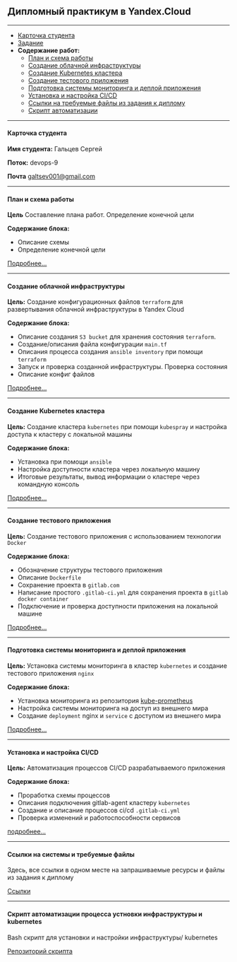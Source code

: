 ## Дипломный практикум в Yandex.Cloud

---
* [Карточка студента](#карточка-студента)
* [Задание](./task/README.md)
* **Содержание работ:**
     * [План и схема работы](#карточка-студента)
     * [Создание облачной инфраструктуры](#создание-облачной-инфраструктуры)
     * [Создание Kubernetes кластера](#создание-kubernetes-кластера)
     * [Создание тестового приложения](#создание-тестового-приложения)
     * [Подготовка системы мониторинга и деплой приложения](#подготовка-cистемы-мониторинга-и-деплой-приложения)
     * [Установка и настройка CI/CD](#установка-и-настройка-cicd)
     * [Ссылки на требуемые файлы из задания к диплому](#ссылки-на-системы-и-требуемые-файлы)
     * [Скрипт автоматизации](#скрипт-автоматизации-процесса-устновки-инфраструктуры-и-kubernetes)

---
#### Карточка студента

**Имя студента:**  Гальцев Сергей

**Поток:** devops-9

**Почта** galtsev001@gmail.com  

---
#### План и схема работы

**Цель** Составление плана работ. Определение конечной цели

**Содержание блока:**

+ Описание схемы 
+ Определение конечной цели

[Подробнее...](./plan/README.md)

---
#### Создание облачной инфраструктуры

**Цель:** Создание конфигурационных файлов `terraform` для развертывания облачной инфраструктуры в Yandex Cloud 

**Содержание блока:** 

+ Описание создания `S3 bucket` для хранения состояния `terraform`.
+ Создание/описания файла конфигурации `main.tf`
+ Описания процесса создания `ansible inventory` при помощи `terraform`
+ Запуск и проверка созданной инфраструктуры. Проверка состояния 
+ Описание конфиг файлов

[Подробнее...](./infra/README.md)

---
#### Создание Kubernetes кластера

**Цель:** Создание кластера `kubernetes` при помощи `kubespray` и настройка доступа к кластеру с локальной машины

**Содержание блока:**

+ Установка при помощи `ansible`
+ Настройка доступности кластера через локальную машину
+ Итоговые результаты, вывод информации о кластере через командную консоль

[Подробнее...](./kube/README.md)

---
#### Создание тестового приложения

**Цель:** Создание тестового приложения с использованием технологии `Docker`

**Содержание блока:**

+ Обозначение структуры тестового приложения
+ Описание `Dockerfile`
+ Сохранение проекта в `gitlab.com`
+ Написание простого `.gitlab-ci.yml` для сохранения проекта в `gitlab docker container`
+ Подключение и проверка доступности приложения на локальной машине

[Подробнее...](./test_app/README.md)

---
#### Подготовка cистемы мониторинга и деплой приложения

**Цель:** Установка системы мониторинга в кластер `kubernetes` и создание тестового приложения `nginx`

**Содержание блока:**

+ Установка мониторинга из репозитория [kube-prometheus](https://github.com/prometheus-operator/kube-prometheus)
+ Настройка системы мониторинга на доступ из внешнего мира
+ Создание `deployment` nginx и `service` с доступом из внешнего мира

[Подробнее...](./monitoring/README.md)

---
#### Установка и настройка CI/CD
**Цель:** Автоматизация процессов CI/CD разрабатываемого приложения

**Содержание блока:**

+ Проработка схемы процессов
+ Описания подключения gitlab-agent кластеру `kubernetes`
+ Создание и описание процессов ci/cd `.gitlab-ci.yml`
+ Проверка изменений и работоспособности сервисов


[подробнее...](./ci_cd/README.md)

---

#### Ссылки на системы и требуемые файлы 

Здесь, все ссылки в одном месте на запрашиваемые ресурсы и файлы из задания к диплому

[Ссылки](./links/README.md)

---

#### Скрипт автоматизации процесса устновки инфраструктуры и kubernetes

Bash скрипт для установки и настройки инфраструктуры/ kubernetes

[Репозиторий скрипта](https://github.com/galtsev001/diplom-scripts)
